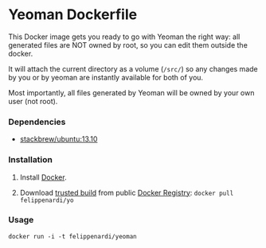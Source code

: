 # Yeoman Dockerfile

This Docker image gets you ready to go with Yeoman the right way: all generated files are NOT owned by root, so you can edit them outside the docker.

It will attach the current directory as a volume (`/src/`) so any changes made by you or by yeoman are instantly available for both of you.

Most importantly, all files generated by Yeoman will be owned by your own user (not root).

### Dependencies

* [stackbrew/ubuntu:13.10](https://index.docker.io/u/stackbrew/ubuntu/)


### Installation

1. Install [Docker](https://www.docker.io/).

2. Download [trusted build](https://index.docker.io/u/felippenardi/yo/) from public [Docker Registry](https://index.docker.io/): `docker pull felippenardi/yo`

### Usage

    docker run -i -t felippenardi/yeoman
